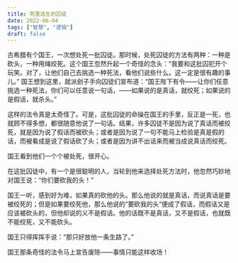 ```yaml
---
title: 死里逃生的囚徒
date: 2022-06-04
tags: ["智慧", "逻辑"]
draft: false
---
```


古希腊有个国王，一次想处死一批囚徒。那时候，处死囚徒的方法有两种：一种是砍头，一种用绳绞死。这个国王忽然升起一个奇怪的念头：“我要和这批囚犯开个玩笑。对了，让他们自己去挑选一种死法，看他们说些什么。这一定是很有趣的事儿。”
国王想到这里，就派刽子手向囚徒们宣布道：“国王陛下有令——让你们任意挑选一种死法，你们可以任意说一句话，——如果说的是真话，就绞死；如果说的是假话，就杀头。”

这样的法令真是太奇怪了。可是，这批囚徒的命操在国王的手里，反正是一死，也就顾不得多想，都很随意他说了一句话。结果，许多囚徒不是因为说了真话而被绞死，就是因为说了假话而被砍头；或者是因为说了一句不能马上检验是真是假的话，而被看成是说了假话砍了头；或者是因为讲不出话来而被当成说真话而绞死。

国王看到他们一个个被处死，很开心。

在这批囚徒中，有一个是很聪明的人，当轮到他来选择处死方法时，他忽然巧妙地对国王说：“你们要砍我的头！”

国王一听，感到好为难，如果真的砍他的头。那么他说的就是真话，而说真话是要被绞死的；但是如果要绞死他，那么他说的“要砍我的头”便成了假话，而假话又是应该被砍头的，但他却说的义不是假话。他的话既不是真话，又不是假话，也就既不能绞死，又不能砍头。

国王只得挥挥手说：“那只好放他一条生路了。”

国王那条奇怪的法令马上宣告废除——事情只能这样收场！
